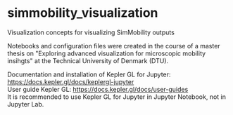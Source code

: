 # simmobility_visualization
Visualization concepts for visualizing SimMobility outputs

Notebooks and configuration files were created in the course of a master thesis on "Exploring advanced visualization for microscopic mobility insihgts" at the Technical University of Denmark (DTU).

Documentation and installation of Kepler GL for Jupyter: https://docs.kepler.gl/docs/keplergl-jupyter  
User guide Kepler GL: https://docs.kepler.gl/docs/user-guides    
It is recommended to use Kepler GL for Jupyter in Jupyter Notebook, not in Jupyter Lab.
